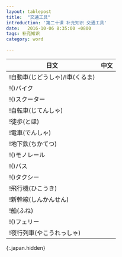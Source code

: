 ```yaml
---
layout: tablepost
title:  "交通工具"
introduction: '第二十课 补充知识 交通工具'
date:   2016-10-06 8:35:00 +0800
tags: 补充知识
category: word

---
```


| 日文                            | 中文 |
| ---                             | ---  |
| !自動車(じどうしゃ)/!車(くるま) |      |
| !()バイク                       |      |
| !()スクーター                   |      |
| !自転車(じてんしゃ)             |      |
| !徒歩(とほ)                     |      |
| !電車(でんしゃ)                 |      |
| !地下鉄(ちかてつ)               |      |
| !()モノレール                   |      |
| !()バス                         |      |
| !()タクシー                     |      |
| !飛行機(ひこうき)               |      |
| !新幹線(しんかんせん)           |      |
| !船(ふね)                       |      |
| !()フェリー                     |      |
| !夜行列車(やこうれっしゃ)       |      |
{:.japan.hidden}

